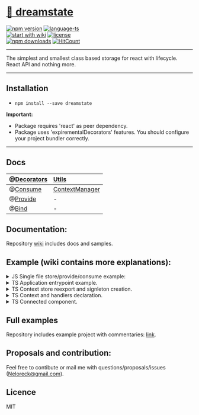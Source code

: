 # <a href='https://www.npmjs.com/package/dreamstate'> 🗻 dreamstate </a>

[![npm version](https://img.shields.io/npm/v/dreamstate.svg?style=flat-square)](https://www.npmjs.com/package/dreamstate)
[![language-ts](https://img.shields.io/badge/language-typescript%3A%20100%25-blue.svg?style=flat)](https://github.com/Neloreck/redux-cbd/search?l=typescript)<br/>
[![start with wiki](https://img.shields.io/badge/docs-wiki-blue.svg?style=flat)](https://github.com/Neloreck/dreamstate/wiki)
[![license](https://img.shields.io/badge/license-MIT-blue.svg?style=flat)](https://github.com/Neloreck/redux-cbd/blob/master/LICENSE)
<br/>
[![npm downloads](https://img.shields.io/npm/dt/dreamstate.svg?style=flat-square)](https://www.npmjs.com/package/dreamstate)
[![HitCount](http://hits.dwyl.com/neloreck/dreamstate.svg)](http://hits.dwyl.com/neloreck/dreamstate)

<hr/>

The simplest and smallest class based storage for react with lifecycle. <br/>
React API and nothing more.

<hr/>

## Installation

- `npm install --save dreamstate`

<b>Important:</b>
- Package requires 'react' as peer dependency.
- Package uses 'expirementalDecorators' features. You should configure your project bundler correctly.

<hr/>

## Docs

| @[Decorators](https://github.com/Neloreck/dreamstate/wiki/Decorators)| [Utils](https://github.com/Neloreck/dreamstate/wiki/Utils)|
| :------------- | :------------- |
| @[Consume](https://github.com/Neloreck/dreamstate/wiki/@Consume) | [ContextManager](https://github.com/Neloreck/dreamstate/wiki/ContextManager) |
| @[Provide](https://github.com/Neloreck/dreamstate/wiki/@Provide) | - |
| @[Bind](https://github.com/Neloreck/dreamstate/wiki/@Bind) | - |

## Documentation:

Repository [wiki](https://github.com/Neloreck/dreamstate/wiki) includes docs and samples. <br/>

## Example (wiki contains more explanations):

<details><summary>JS Single file store/provide/consume example:</summary>
<p>
    
```javascript jsx
import * as React from 'react';
import { PureComponent } from 'react';
import { render } from 'react-dom';

import { Bind, Consume, Provide, ContextManager } from 'dreamstate';

// Context store creation.
export class AuthContextManager extends ContextManager {

  // Wrap your actions and state separately to avoid naming collisions.
  context = {
    authActions: {
      switchAuthStatus: this.switchAuthStatus,
      randomizeUserAsync: this.randomizeUserAsync,
      randomizeUser: this.randomizeUser
    },
    authState: {
      isAuthenticated: true,
      user: 'initial'
    }
  };

  setState = ContextManager.getSetter(this, 'authState');

  // Bind decorator. Arrow functions-methods/.bind(this) or lambdas can be used for binding too.
  @Bind()
  switchAuthStatus() {
    this.setState({ isAuthenticated: !this.context.authState.isAuthenticated });
  };

  @Bind()
  randomizeUser() {
    this.setState({ user: 'user-' + Math.floor(Math.random() * 100) });
  };

  @Bind()
  randomizeUserAsync() {
    return new Promise((resolve) => {
      setTimeout(() => {
        this.setState({ user: 'user-' + Math.floor(Math.random() * 10000) });
        resolve();
      }, 3000)
    });
  };

  // First provider mounted.
  onProvisionStarted() {
    console.info('Data provision started.');
  }

  // Context was updated.
  afterUpdate() {
    console.info('Data updated:', this.context.authState);
  }

}

// Singleton instance. Should be located in some kind of stores 'index' module file.
const authContextManager = new AuthContextManager();

// Context consuming component with reactive subscription.
@Consume(authContextManager)
export class MainView extends PureComponent {

  paddingStyle = { padding: '10px' };

  render() {

    const {
      label,
      authState: { user, isAuthenticated },
      authActions: { randomizeUser, randomizeUserAsync, switchAuthStatus }
    } = this.props;

    return (
      <div style={this.paddingStyle}>

        <div> External prop value: '{ label }' </div>

        <div style={this.paddingStyle}>
          <span>USERNAME: </span> {user} <br/>
          <span>AUTHENTICATED: </span>  {isAuthenticated.toString()} <br/>
        </div>

        <div style={this.paddingStyle}>
          <button onClick={switchAuthStatus}>Switch Authentication Status</button>
          <button onClick={randomizeUserAsync}>Randomize User Async</button>
          <button onClick={randomizeUser}>Randomize User</button>
        </div>

      </div>
    );
  }

}

// Component with provider. All consumers should be under it in the react-dom tree.
@Provide(authContext)
export class Application extends PureComponent {

  render() {

    const { children } = this.props;

    return children;
  }

}

// Render into DOM.
render(
  <Application>
    <MainView label={ 'First item with consumer.'}/>
    <MainView label={ 'Second item with consumer.'}/>
  </Application>,
  document.getElementById('application-root')
);

```
</p>
</details>

<details><summary>TS Application entrypoint example.</summary>
<p>
    
```typescript jsx
import * as React from "react";
import { render } from "react-dom";

import { MainView, IMainViewExternalProps } from "./view/MainView";

render(
  <div>

    <h2> Both components are connected to the same store, so they are in total sync: </h2>

    <MainView someLabelFromExternalProps={"First component."} {...{} as IMainViewExternalProps}/>
    <MainView someLabelFromExternalProps={"Second component."} {...{} as IMainViewExternalProps}/>

  </div>,
  document.getElementById("application-root")
);

```

</p>
</details>

<details><summary>TS Context store reexport and signleton creation.</summary>
<p>
    
```typescript jsx
import { AuthContextManager } from "./AuthContextManager";
import { DataContextManager } from "./DataContextManager";

export * from "./AuthContextManager";
export * from "./DataContextManager";

export const authContextManager: AuthContextManager = new AuthContextManager();
export const dataContextManager: DataContextManager = new DataContextManager();
```

</p>
</details>

<details><summary>TS Context and handlers declaration.</summary>
<p>
    
```typescript jsx
import { Bind, ContextManager } from "dreamstate";

/*
 * Context manager state declaration.
 * You can inject it into your component props type later.
 */

export interface IAuthContext {
  authActions: {
    randomizeUser(): void;
    randomizeUserAsync(): Promise<void>;
    changeAuthenticationStatus(): void;
  };
  authState: {
    isAuthenticated: boolean;
    user: string;
  };
}

/*
 * Manager class example, single store for app data.
 * Allows to create consumers/providers components or to use decorators for injection.
 *
 * Also, you can store something inside of it (additional props, static etc...) instead of modifying state each time.
 */
export class AuthContextManager extends ContextManager<IAuthContext> {

  private static ASYNC_USER_CHANGE_DELAY: number = 3000;

  // Default context state.
  protected readonly context: IAuthContext = {
    // Some kind of handlers.
    authActions: {
      changeAuthenticationStatus: this.changeAuthenticationStatus,
      randomizeUserAsync: this.randomizeUserAsync,
      randomizeUser: this.randomizeUser
    },
    // Provided storage.
    authState: {
      isAuthenticated: true,
      user: "anonymous"
    }
  };

  // Setter with autoupdate instead of manual transactional updating.
  private setContext = ContextManager.getSetter(this, "authState");

  @Bind()
  public changeAuthenticationStatus(): void {
    this.setContext({ isAuthenticated: !this.context.authState.isAuthenticated });
  }

  @Bind()
  public randomizeUser(): void {
    this.setContext({ user: "user-" + Math.floor(Math.random() * 100) });
  }

  @Bind()
  public randomizeUserAsync(): Promise<void> {
    return new Promise((resolve) => {
      setTimeout(() => {
        this.randomizeUser();
        resolve();
      }, AuthContextManager.ASYNC_USER_CHANGE_DELAY)
    });
  }

}

```

</p>
</details>

<details><summary>TS Connected component.</summary>
<p>
  
```typescript jsx
import { Consume, Provide } from "dreamstate";
import * as React from "react";
import { PureComponent, ReactNode } from "react";

// Store related things.
import { authContextManager, dataContextManager, IAuthContext, IDataContext } from "../data";

// Props typing: own, injected and bundled props. You should know what has to be declared manually.
export interface IMainViewOwnProps { someLabelFromExternalProps: string; }
export interface IMainViewExternalProps extends IAuthContext, IDataContext {}

// Component related.
@Provide(authContextManager, dataContextManager)
@Consume(authContextManager, dataContextManager)
export class MainView extends PureComponent<IMainViewExternalProps & IMainViewOwnProps> {

  public render(): ReactNode {

    const {
      // Own prop.
      someLabelFromExternalProps,
      // Get, what you need form injected props.
      dataState: {value},
      dataActions: {randomizeValue},
      authState: {user, isAuthenticated},
      authActions: {randomizeUser, randomizeUserAsync, changeAuthenticationStatus}
    } = this.props;

    const rootStyle = { border: "2px black solid", margin: 12, padding: 12 };
    const sectionStyle = { padding: 8 };

    return (
      <div style={rootStyle}>

        <div> External prop value: '{ someLabelFromExternalProps }' </div>

        <div style={sectionStyle}>

          <h5> Auth context: </h5>
          <span> USERNAME: </span> {user} <br/>
          <span> AUTHENTICATED: </span>  {isAuthenticated.toString()} <br/>
  
          <button onClick={changeAuthenticationStatus}>Change Authentication Status</button>
          <button onClick={randomizeUserAsync}>Randomize User Async</button>
          <button onClick={randomizeUser}>Randomize User</button>
       
        </div>

        <div style={sectionStyle}>

          <h5> Data context: </h5>
          <span> VALUE: </span> {value} <br/>

          <button onClick={randomizeValue}>Randomize Value</button>

        </div>

      </div>
    );
  }

}

```
</p>
</details>

## Full examples

Repository includes example project with commentaries: <a href='https://github.com/Neloreck/dreamstate/tree/master/examples'>link</a>. <br/>

## Proposals and contribution:

Feel free to contibute or mail me with questions/proposals/issues (Neloreck@gmail.com). <br/>

## Licence

MIT
